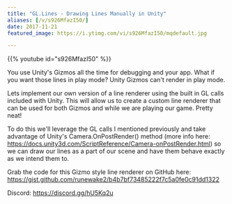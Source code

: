```yaml
---
title: "GL.Lines - Drawing Lines Manually in Unity"
aliases: [/v/s926MfazI50/]
date: 2017-11-21
featured_image: https://i.ytimg.com/vi/s926MfazI50/mqdefault.jpg

---
```


{{% youtube id="s926MfazI50" %}}

You use Unity's Gizmos all the time for debugging and your app. What if you want those lines in play mode? Unity Gizmos can't render in play mode.

Lets implement our own version of a line renderer using the built in GL calls included with Unity. This will allow us to create a custom line renderer that can be used for both Gizmos and while we are playing our game. Pretty neat!

To do this we'll leverage the GL calls I mentioned previously and take advantage of Unity's Camera.OnPostRender() method (more info here: https://docs.unity3d.com/ScriptReference/Camera-onPostRender.html) so we can draw our lines as a part of our scene and have them behave exactly as we intend them to.

Grab the code for this Gizmo style line renderer on GitHub here: https://gist.github.com/runewake2/b4b7bf73485222f7c5a0fe0c91dd1322

Discord: https://discord.gg/hU5Kq2u